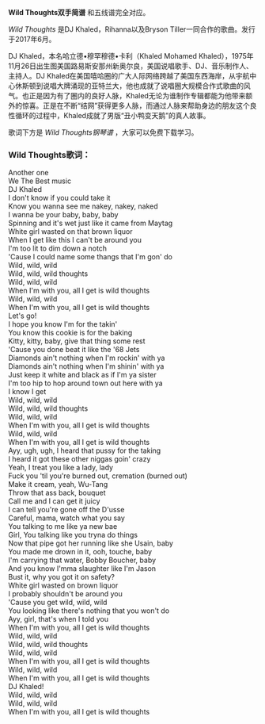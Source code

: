 

**Wild Thoughts双手简谱** 和五线谱完全对应。

_Wild Thoughts_ 是DJ Khaled，Rihanna以及Bryson Tiller一同合作的歌曲。发行于2017年6月。

DJ Khaled，本名哈立德•穆罕穆德•卡利（Khaled Mohamed
Khaled），1975年11月26日出生图美国路易斯安那州新奥尔良，美国说唱歌手、DJ、音乐制作人、主持人。DJ
Khaled在美国嘻哈圈的广大人际网络跨越了美国东西海岸，从宇航中心休斯顿到说唱大牌涌现的亚特兰大，他也成就了说唱圈大规模合作式歌曲的风气。也正是因为有了圈内的良好人脉，Khaled无论为谁制作专辑都能为他带来额外的惊喜。正是在不断“结网”获得更多人脉，而通过人脉来帮助身边的朋友这个良性循环的过程中，Khaled成就了男版“丑小鸭变天鹅”的真人故事。

歌词下方是 _Wild Thoughts钢琴谱_ ，大家可以免费下载学习。

### Wild Thoughts歌词：

Another one  
We The Best music  
DJ Khaled  
I don't know if you could take it  
Know you wanna see me nakey, nakey, naked  
I wanna be your baby, baby, baby  
Spinning and it's wet just like it came from Maytag  
White girl wasted on that brown liquor  
When I get like this I can't be around you  
I'm too lit to dim down a notch  
'Cause I could name some thangs that I'm gon' do  
Wild, wild, wild  
Wild, wild, wild thoughts  
Wild, wild, wild  
When I'm with you, all I get is wild thoughts  
Wild, wild, wild  
When I'm with you, all I get is wild thoughts  
Let's go!  
I hope you know I'm for the takin'  
You know this cookie is for the baking  
Kitty, kitty, baby, give that thing some rest  
'Cause you done beat it like the '68 Jets  
Diamonds ain't nothing when I'm rockin' with ya  
Diamonds ain't nothing when I'm shinin' with ya  
Just keep it white and black as if I'm ya sister  
I'm too hip to hop around town out here with ya  
I know I get  
Wild, wild, wild  
Wild, wild, wild thoughts  
Wild, wild, wild  
When I'm with you, all I get is wild thoughts  
Wild, wild, wild  
When I'm with you, all I get is wild thoughts  
Ayy, ugh, ugh, I heard that pussy for the taking  
I heard it got these other niggas goin' crazy  
Yeah, I treat you like a lady, lady  
Fuck you 'til you're burned out, cremation (burned out)  
Make it cream, yeah, Wu-Tang  
Throw that ass back, bouquet  
Call me and I can get it juicy  
I can tell you're gone off the D'usse  
Careful, mama, watch what you say  
You talking to me like ya new bae  
Girl, You talking like you tryna do things  
Now that pipe got her running like she Usain, baby  
You made me drown in it, ooh, touche, baby  
I'm carrying that water, Bobby Boucher, baby  
And you know I'mma slaughter like I'm Jason  
Bust it, why you got it on safety?  
White girl wasted on brown liquor  
I probably shouldn't be around you  
'Cause you get wild, wild, wild  
You looking like there's nothing that you won't do  
Ayy, girl, that's when I told you  
When I'm with you, all I get is wild thoughts  
Wild, wild, wild  
Wild, wild, wild thoughts  
Wild, wild, wild  
When I'm with you, all I get is wild thoughts  
Wild, wild, wild  
When I'm with you, all I get is wild thoughts  
DJ Khaled!  
Wild, wild, wild  
Wild, wild, wild  
When I'm with you, all I get is wild thoughts

